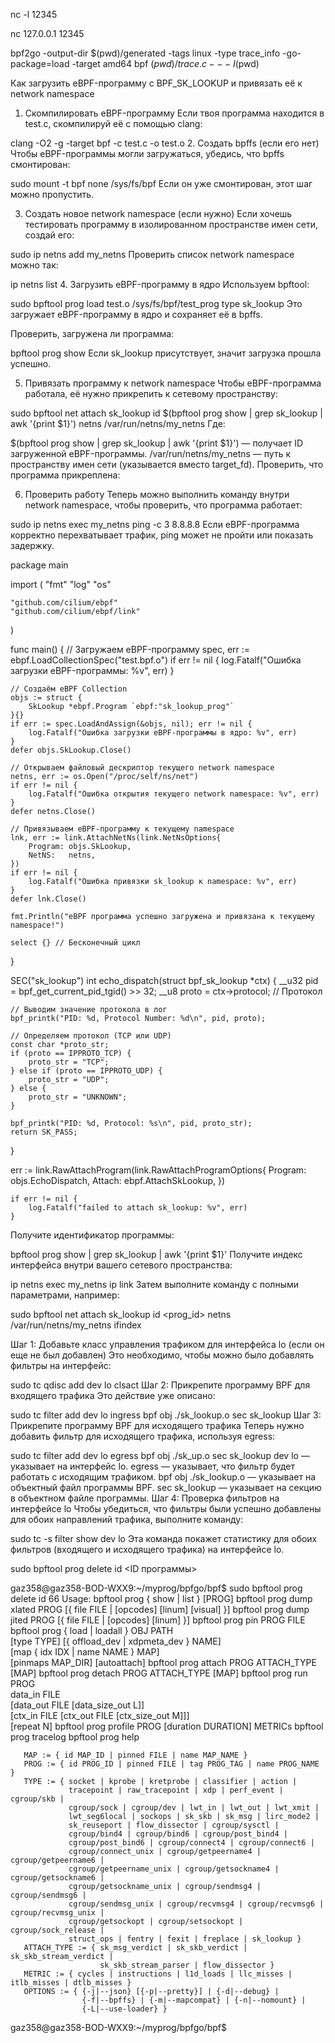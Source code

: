 

nc -l 12345

nc 127.0.0.1 12345



bpf2go -output-dir $(pwd)/generated -tags linux -type trace_info -go-package=load -target amd64 bpf $(pwd)/trace.c -- -I$(pwd)

Как загрузить eBPF-программу с BPF_SK_LOOKUP и привязать её к network namespace
1. Скомпилировать eBPF-программу
Если твоя программа находится в test.c, скомпилируй её с помощью clang:


clang -O2 -g -target bpf -c test.c -o test.o
2. Создать bpffs (если его нет)
Чтобы eBPF-программы могли загружаться, убедись, что bpffs смонтирован:

sudo mount -t bpf none /sys/fs/bpf
Если он уже смонтирован, этот шаг можно пропустить.

3. Создать новое network namespace (если нужно)
Если хочешь тестировать программу в изолированном пространстве имен сети, создай его:


sudo ip netns add my_netns
Проверить список network namespace можно так:


ip netns list
4. Загрузить eBPF-программу в ядро
Используем bpftool:


sudo bpftool prog load test.o /sys/fs/bpf/test_prog type sk_lookup
Это загружает eBPF-программу в ядро и сохраняет её в bpffs.

Проверить, загружена ли программа:


bpftool prog show
Если sk_lookup присутствует, значит загрузка прошла успешно.

5. Привязать программу к network namespace
Чтобы eBPF-программа работала, её нужно прикрепить к сетевому пространству:


sudo bpftool net attach sk_lookup id $(bpftool prog show | grep sk_lookup | awk '{print $1}') netns /var/run/netns/my_netns
Где:

$(bpftool prog show | grep sk_lookup | awk '{print $1}') — получает ID загруженной eBPF-программы.
/var/run/netns/my_netns — путь к пространству имен сети (указывается вместо target_fd).
Проверить, что программа прикреплена:


6. Проверить работу
Теперь можно выполнить команду внутри network namespace, чтобы проверить, что программа работает:


sudo ip netns exec my_netns ping -c 3 8.8.8.8
Если eBPF-программа корректно перехватывает трафик, ping может не пройти или показать задержку.


package main

import (
	"fmt"
	"log"
	"os"

	"github.com/cilium/ebpf"
	"github.com/cilium/ebpf/link"
)

func main() {
	// Загружаем eBPF-программу
	spec, err := ebpf.LoadCollectionSpec("test.bpf.o")
	if err != nil {
		log.Fatalf("Ошибка загрузки eBPF-программы: %v", err)
	}

	// Создаём eBPF Collection
	objs := struct {
		SkLookup *ebpf.Program `ebpf:"sk_lookup_prog"`
	}{}
	if err := spec.LoadAndAssign(&objs, nil); err != nil {
		log.Fatalf("Ошибка загрузки eBPF-программы в ядро: %v", err)
	}
	defer objs.SkLookup.Close()

	// Открываем файловый дескриптор текущего network namespace
	netns, err := os.Open("/proc/self/ns/net")
	if err != nil {
		log.Fatalf("Ошибка открытия текущего network namespace: %v", err)
	}
	defer netns.Close()

	// Привязываем eBPF-программу к текущему namespace
	lnk, err := link.AttachNetNs(link.NetNsOptions{
		Program: objs.SkLookup,
		NetNS:   netns,
	})
	if err != nil {
		log.Fatalf("Ошибка привязки sk_lookup к namespace: %v", err)
	}
	defer lnk.Close()

	fmt.Println("eBPF программа успешно загружена и привязана к текущему namespace!")

	select {} // Бесконечный цикл
}

SEC("sk_lookup")
int echo_dispatch(struct bpf_sk_lookup *ctx)
{
    __u32 pid = bpf_get_current_pid_tgid() >> 32;
    __u8 proto = ctx->protocol; // Протокол

    // Выводим значение протокола в лог
    bpf_printk("PID: %d, Protocol Number: %d\n", pid, proto);

    // Определяем протокол (TCP или UDP)
    const char *proto_str;
    if (proto == IPPROTO_TCP) {
        proto_str = "TCP";
    } else if (proto == IPPROTO_UDP) {
        proto_str = "UDP";
    } else {
        proto_str = "UNKNOWN";
    }

    bpf_printk("PID: %d, Protocol: %s\n", pid, proto_str);
    return SK_PASS;
}

err := link.RawAttachProgram(link.RawAttachProgramOptions{
		Program: objs.EchoDispatch,
		Attach:  ebpf.AttachSkLookup,
	})

	if err != nil {
		log.Fatalf("failed to attach sk_lookup: %v", err)
	}

Получите идентификатор программы:

bpftool prog show | grep sk_lookup | awk '{print $1}'
Получите индекс интерфейса внутри вашего сетевого пространства:

ip netns exec my_netns ip link
Затем выполните команду с полными параметрами, например:

sudo bpftool net attach sk_lookup id <prog_id> netns /var/run/netns/my_netns ifindex <ifindex>


Шаг 1: Добавьте класс управления трафиком для интерфейса lo (если он еще не был добавлен)
Это необходимо, чтобы можно было добавлять фильтры на интерфейс:


sudo tc qdisc add dev lo clsact
Шаг 2: Прикрепите программу BPF для входящего трафика
Это действие уже описано:


sudo tc filter add dev lo ingress bpf obj ./sk_lookup.o sec sk_lookup
Шаг 3: Прикрепите программу BPF для исходящего трафика
Теперь нужно добавить фильтр для исходящего трафика, используя egress:


sudo tc filter add dev lo egress bpf obj ./sk_up.o sec sk_lookup
dev lo — указывает на интерфейс lo.
egress — указывает, что фильтр будет работать с исходящим трафиком.
bpf obj ./sk_lookup.o — указывает на объектный файл программы BPF.
sec sk_lookup — указывает на секцию в объектном файле программы.
Шаг 4: Проверка фильтров на интерфейсе lo
Чтобы убедиться, что фильтры были успешно добавлены для обоих направлений трафика, выполните команду:


sudo tc -s filter show dev lo
Эта команда покажет статистику для обоих фильтров (входящего и исходящего трафика) на интерфейсе lo.

sudo bpftool prog delete id <ID программы>

gaz358@gaz358-BOD-WXX9:~/myprog/bpfgo/bpf$ sudo bpftool prog delete id 66
Usage: bpftool prog { show | list } [PROG]
       bpftool prog dump xlated PROG [{ file FILE | [opcodes] [linum] [visual] }]
       bpftool prog dump jited  PROG [{ file FILE | [opcodes] [linum] }]
       bpftool prog pin   PROG FILE
       bpftool prog { load | loadall } OBJ  PATH \
                         [type TYPE] [{ offload_dev | xdpmeta_dev } NAME] \
                         [map { idx IDX | name NAME } MAP]\
                         [pinmaps MAP_DIR]
                         [autoattach]
       bpftool prog attach PROG ATTACH_TYPE [MAP]
       bpftool prog detach PROG ATTACH_TYPE [MAP]
       bpftool prog run PROG \
                         data_in FILE \
                         [data_out FILE [data_size_out L]] \
                         [ctx_in FILE [ctx_out FILE [ctx_size_out M]]] \
                         [repeat N]
       bpftool prog profile PROG [duration DURATION] METRICs
       bpftool prog tracelog
       bpftool prog help

       MAP := { id MAP_ID | pinned FILE | name MAP_NAME }
       PROG := { id PROG_ID | pinned FILE | tag PROG_TAG | name PROG_NAME }
       TYPE := { socket | kprobe | kretprobe | classifier | action |
                 tracepoint | raw_tracepoint | xdp | perf_event | cgroup/skb |
                 cgroup/sock | cgroup/dev | lwt_in | lwt_out | lwt_xmit |
                 lwt_seg6local | sockops | sk_skb | sk_msg | lirc_mode2 |
                 sk_reuseport | flow_dissector | cgroup/sysctl |
                 cgroup/bind4 | cgroup/bind6 | cgroup/post_bind4 |
                 cgroup/post_bind6 | cgroup/connect4 | cgroup/connect6 |
                 cgroup/connect_unix | cgroup/getpeername4 | cgroup/getpeername6 |
                 cgroup/getpeername_unix | cgroup/getsockname4 | cgroup/getsockname6 |
                 cgroup/getsockname_unix | cgroup/sendmsg4 | cgroup/sendmsg6 |
                 cgroup/sendmsg_unix | cgroup/recvmsg4 | cgroup/recvmsg6 | cgroup/recvmsg_unix |
                 cgroup/getsockopt | cgroup/setsockopt | cgroup/sock_release |
                 struct_ops | fentry | fexit | freplace | sk_lookup }
       ATTACH_TYPE := { sk_msg_verdict | sk_skb_verdict | sk_skb_stream_verdict |
                        sk_skb_stream_parser | flow_dissector }
       METRIC := { cycles | instructions | l1d_loads | llc_misses | itlb_misses | dtlb_misses }
       OPTIONS := { {-j|--json} [{-p|--pretty}] | {-d|--debug} |
                    {-f|--bpffs} | {-m|--mapcompat} | {-n|--nomount} |
                    {-L|--use-loader} }
gaz358@gaz358-BOD-WXX9:~/myprog/bpfgo/bpf$ 























